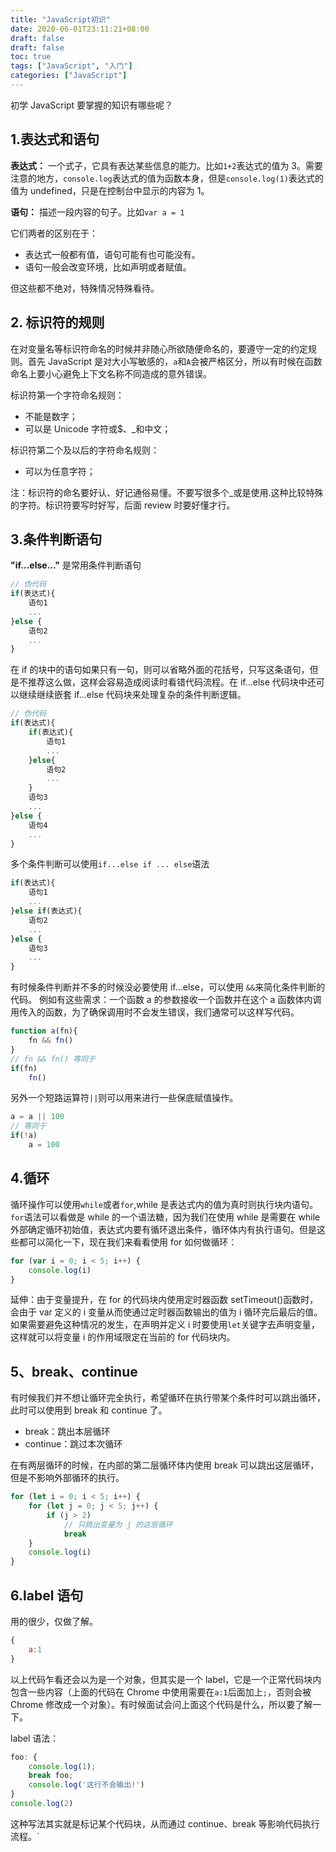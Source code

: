 ```yaml
---
title: "JavaScript初识"
date: 2020-06-01T23:11:21+08:00
draft: false
draft: false
toc: true
tags: ["JavaScript", "入门"]
categories: ["JavaScript"]
---
```


初学 JavaScript 要掌握的知识有哪些呢？

## 1.表达式和语句

**表达式：** 一个式子，它具有表达某些信息的能力。比如`1+2`表达式的值为 3。需要注意的地方，`console.log`表达式的值为函数本身，但是`console.log(1)`表达式的值为 undefined，只是在控制台中显示的内容为 1。

**语句：** 描述一段内容的句子。比如`var a = 1`

它们两者的区别在于：

- 表达式一般都有值，语句可能有也可能没有。
- 语句一般会改变环境，比如声明或者赋值。

但这些都不绝对，特殊情况特殊看待。

## 2. 标识符的规则

在对变量名等标识符命名的时候并非随心所欲随便命名的，要遵守一定的约定规则。首先 JavaScript 是对大小写敏感的，`a`和`A`会被严格区分，所以有时候在函数命名上要小心避免上下文名称不同造成的意外错误。

标识符第一个字符命名规则：

- 不能是数字；
- 可以是 Unicode 字符或\$、\_和中文；

标识符第二个及以后的字符命名规则：

- 可以为任意字符；

注：标识符的命名要好认、好记通俗易懂。不要写很多个\_或是使用.这种比较特殊的字符。标识符要写时好写，后面 review 时要好懂才行。

## 3.条件判断语句

**"if...else..."** 是常用条件判断语句

```JavaScript
// 伪代码
if(表达式){
    语句1
    ...
}else {
    语句2
    ...
}
```

在 if 的块中的语句如果只有一句，则可以省略外面的花括号，只写这条语句，但是不推荐这么做，这样会容易造成阅读时看错代码流程。在 if...else 代码块中还可以继续继续嵌套 if...else 代码块来处理复杂的条件判断逻辑。

```JavaScript
// 伪代码
if(表达式){
    if(表达式){
        语句1
        ...
    }else{
        语句2
        ...
    }
    语句3
    ...
}else {
    语句4
    ...
}
```

多个条件判断可以使用`if...else if ... else`语法

```JavaScript
if(表达式){
    语句1
    ...
}else if(表达式){
    语句2
    ...
}else {
    语句3
    ...
}
```

有时候条件判断并不多的时候没必要使用 if...else，可以使用 `&&`来简化条件判断的代码。
例如有这些需求：一个函数 a 的参数接收一个函数并在这个 a 函数体内调用传入的函数，为了确保调用时不会发生错误，我们通常可以这样写代码。

```JavaScript
function a(fn){
    fn && fn()
}
// fn && fn() 等同于
if(fn)
    fn()
```

另外一个短路运算符`||`则可以用来进行一些保底赋值操作。

```JavaScript
a = a || 100
// 等同于
if(!a)
    a = 100
```

## 4.循环

循环操作可以使用`while`或者`for`,while 是表达式内的值为真时则执行块内语句。`for`语法可以看做是 while 的一个语法糖，因为我们在使用 while 是需要在 while 外部确定循环初始值，表达式内要有循环退出条件，循环体内有执行语句。但是这些都可以简化一下，现在我们来看看使用 for 如何做循环：

```javascript
for (var i = 0; i < 5; i++) {
	console.log(i)
}
```

延伸：由于变量提升，在 for 的代码块内使用定时器函数 setTimeout()函数时，会由于 var 定义的 i 变量从而使通过定时器函数输出的值为 i 循环完后最后的值。如果需要避免这种情况的发生，在声明并定义 i 时要使用`let`关键字去声明变量，这样就可以将变量 i 的作用域限定在当前的 for 代码块内。

## 5、break、continue

有时候我们并不想让循环完全执行，希望循环在执行带某个条件时可以跳出循环，此时可以使用到 break 和 continue 了。

- break：跳出本层循环
- continue：跳过本次循环

在有两层循环的时候，在内部的第二层循环体内使用 break 可以跳出这层循环，但是不影响外部循环的执行。

```javascript
for (let i = 0; i < 5; i++) {
	for (let j = 0; j < 5; j++) {
		if (j > 2)
			// 只跳出变量为 j 的这层循环
			break
	}
	console.log(i)
}
```

## 6.label 语句

用的很少，仅做了解。

```Javascript
{
    a:1
}
```

以上代码乍看还会以为是一个对象，但其实是一个 label，它是一个正常代码块内包含一些内容（上面的代码在 Chrome 中使用需要在`a:1`后面加上`;`，否则会被 Chrome 修改成一个对象）。有时候面试会问上面这个代码是什么，所以要了解一下。

label 语法：

```Javascript
foo: {
    console.log(1);
    break foo;
    console.log('这行不会输出!')
}
console.log(2)
```

这种写法其实就是标记某个代码块，从而通过 continue、break 等影响代码执行流程。`
